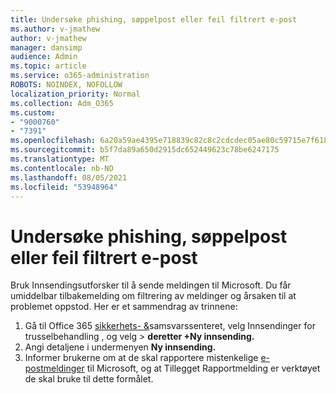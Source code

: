 ```yaml
---
title: Undersøke phishing, søppelpost eller feil filtrert e-post
ms.author: v-jmathew
author: v-jmathew
manager: dansimp
audience: Admin
ms.topic: article
ms.service: o365-administration
ROBOTS: NOINDEX, NOFOLLOW
localization_priority: Normal
ms.collection: Adm_O365
ms.custom:
- "9000760"
- "7391"
ms.openlocfilehash: 6a20a59ae4395e718839c82c8c2cdcdec05ae80c59715e7f618e75b9d5428b64
ms.sourcegitcommit: b5f7da89a650d2915dc652449623c78be6247175
ms.translationtype: MT
ms.contentlocale: nb-NO
ms.lasthandoff: 08/05/2021
ms.locfileid: "53948964"
---
```

# <a name="investigate-phishing-spam-or-incorrectly-filtered-email"></a>Undersøke phishing, søppelpost eller feil filtrert e-post

Bruk Innsendingsutforsker til å sende meldingen til Microsoft. Du får umiddelbar tilbakemelding om filtrering av meldinger og årsaken til at problemet oppstod. Her er et sammendrag av trinnene:

1. Gå til Office 365  [sikkerhets- &](https://go.microsoft.com/fwlink/p/?linkid=2077143)samsvarssenteret, velg Innsendinger for trusselbehandling , og velg  >   **deretter +Ny innsending.**
2. Angi detaljene i undermenyen **Ny innsending.**
3. Informer brukerne om at de skal rapportere mistenkelige [e-postmeldinger](https://go.microsoft.com/fwlink/?linkid=2092385) til Microsoft, og at Tillegget Rapportmelding er verktøyet de skal bruke til dette formålet.
